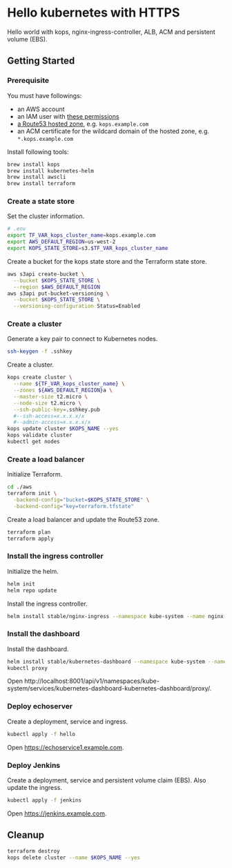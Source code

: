 # Hello kubernetes with HTTPS

Hello world with kops, nginx-ingress-controller, ALB, ACM and persistent volume (EBS).

## Getting Started

### Prerequisite

You must have followings:

- an AWS account
- an IAM user with [these permissions](https://github.com/kubernetes/kops/blob/master/docs/aws.md)
- [a Route53 hosted zone](https://github.com/kubernetes/kops/blob/master/docs/aws.md), e.g. `kops.example.com`
- an ACM certificate for the wildcard domain of the hosted zone, e.g. `*.kops.example.com`

Install following tools:

```sh
brew install kops
brew install kubernetes-helm
brew install awscli
brew install terraform
```

### Create a state store

Set the cluster information.

```sh
# .env
export TF_VAR_kops_cluster_name=kops.example.com
export AWS_DEFAULT_REGION=us-west-2
export KOPS_STATE_STORE=s3.$TF_VAR_kops_cluster_name
```

Create a bucket for the kops state store and the Terraform state store.

```sh
aws s3api create-bucket \
  --bucket $KOPS_STATE_STORE \
  --region $AWS_DEFAULT_REGION
aws s3api put-bucket-versioning \
  --bucket $KOPS_STATE_STORE \
  --versioning-configuration Status=Enabled
```

### Create a cluster

Generate a key pair to connect to Kubernetes nodes.

```sh
ssh-keygen -f .sshkey
```

Create a cluster.

```sh
kops create cluster \
  --name ${TF_VAR_kops_cluster_name} \
  --zones ${AWS_DEFAULT_REGION}a \
  --master-size t2.micro \
  --node-size t2.micro \
  --ssh-public-key=.sshkey.pub
  #--ssh-access=x.x.x.x/x
  #--admin-access=x.x.x.x/x
kops update cluster $KOPS_NAME --yes
kops validate cluster
kubectl get nodes
```

### Create a load balancer

Initialize Terraform.

```sh
cd ./aws
terraform init \
  -backend-config="bucket=$KOPS_STATE_STORE" \
  -backend-config="key=terraform.tfstate"
```

Create a load balancer and update the Route53 zone.

```sh
terraform plan
terraform apply
```

### Install the ingress controller

Initialize the helm.

```sh
helm init
helm repo update
```

Install the ingress controller.

```sh
helm install stable/nginx-ingress --namespace kube-system --name nginx-ingress -f helm-nginx-ingress-config.yaml
```

### Install the dashboard

Install the dashboard.

```sh
helm install stable/kubernetes-dashboard --namespace kube-system --name kubernetes-dashboard
kubectl proxy
```

Open http://localhost:8001/api/v1/namespaces/kube-system/services/kubernetes-dashboard-kubernetes-dashboard/proxy/.

### Deploy echoserver

Create a deployment, service and ingress.

```sh
kubectl apply -f hello
```

Open https://echoservice1.example.com.

### Deploy Jenkins

Create a deployment, service and persistent volume claim (EBS).
Also update the ingress.

```sh
kubectl apply -f jenkins
```

Open https://jenkins.example.com.

## Cleanup

```sh
terraform destroy
kops delete cluster --name $KOPS_NAME --yes
```
